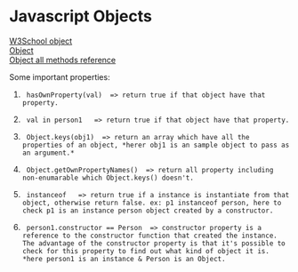 # Javascript Objects  
[W3School object](https://www.w3schools.com/js/js_object_definition.asp)  
[Object](https://developer.mozilla.org/en-US/docs/Learn/JavaScript/Objects/Basics)  
[Object all methods reference](https://www.w3schools.com/js/js_object_es5.asp)  

Some important properties:    

1.      hasOwnProperty(val)  => return true if that object have that property. 
2.      val in person1   => return true if that object have that property.
3.      Object.keys(obj1)  => return an array which have all the properties of an object, *herer obj1 is an sample object to pass as an argument.*  
4.      Object.getOwnPropertyNames()  => return all property including non-enumarable which Object.keys() doesn't.  
5.      instanceof   => return true if a instance is instantiate from that object, otherwise return false. ex: p1 instanceof person, here to check p1 is an instance person object created by a constructor.
6.      person1.constructor == Person  => constructor property is a reference to the constructor function that created the instance. The advantage of the constructor property is that it's possible to check for this property to find out what kind of object it is. *here person1 is an instance & Person is an Object.

